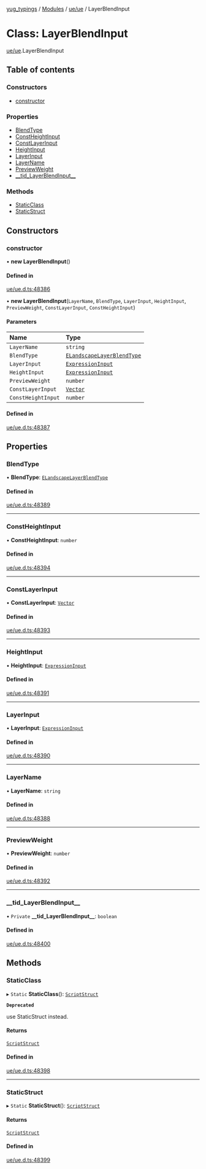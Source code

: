 [yug_typings](../README.md) / [Modules](../modules.md) / [ue/ue](../modules/ue_ue.md) / LayerBlendInput

# Class: LayerBlendInput

[ue/ue](../modules/ue_ue.md).LayerBlendInput

## Table of contents

### Constructors

- [constructor](ue_ue.LayerBlendInput.md#constructor)

### Properties

- [BlendType](ue_ue.LayerBlendInput.md#blendtype)
- [ConstHeightInput](ue_ue.LayerBlendInput.md#constheightinput)
- [ConstLayerInput](ue_ue.LayerBlendInput.md#constlayerinput)
- [HeightInput](ue_ue.LayerBlendInput.md#heightinput)
- [LayerInput](ue_ue.LayerBlendInput.md#layerinput)
- [LayerName](ue_ue.LayerBlendInput.md#layername)
- [PreviewWeight](ue_ue.LayerBlendInput.md#previewweight)
- [\_\_tid\_LayerBlendInput\_\_](ue_ue.LayerBlendInput.md#__tid_layerblendinput__)

### Methods

- [StaticClass](ue_ue.LayerBlendInput.md#staticclass)
- [StaticStruct](ue_ue.LayerBlendInput.md#staticstruct)

## Constructors

### constructor

• **new LayerBlendInput**()

#### Defined in

[ue/ue.d.ts:48386](https://github.com/YugMetaverse/yug_typings/blob/25cad34/ue/ue.d.ts#L48386)

• **new LayerBlendInput**(`LayerName`, `BlendType`, `LayerInput`, `HeightInput`, `PreviewWeight`, `ConstLayerInput`, `ConstHeightInput`)

#### Parameters

| Name | Type |
| :------ | :------ |
| `LayerName` | `string` |
| `BlendType` | [`ELandscapeLayerBlendType`](../enums/ue_ue.ELandscapeLayerBlendType.md) |
| `LayerInput` | [`ExpressionInput`](ue_ue.ExpressionInput.md) |
| `HeightInput` | [`ExpressionInput`](ue_ue.ExpressionInput.md) |
| `PreviewWeight` | `number` |
| `ConstLayerInput` | [`Vector`](ue_ue_s.Vector.md) |
| `ConstHeightInput` | `number` |

#### Defined in

[ue/ue.d.ts:48387](https://github.com/YugMetaverse/yug_typings/blob/25cad34/ue/ue.d.ts#L48387)

## Properties

### BlendType

• **BlendType**: [`ELandscapeLayerBlendType`](../enums/ue_ue.ELandscapeLayerBlendType.md)

#### Defined in

[ue/ue.d.ts:48389](https://github.com/YugMetaverse/yug_typings/blob/25cad34/ue/ue.d.ts#L48389)

___

### ConstHeightInput

• **ConstHeightInput**: `number`

#### Defined in

[ue/ue.d.ts:48394](https://github.com/YugMetaverse/yug_typings/blob/25cad34/ue/ue.d.ts#L48394)

___

### ConstLayerInput

• **ConstLayerInput**: [`Vector`](ue_ue_s.Vector.md)

#### Defined in

[ue/ue.d.ts:48393](https://github.com/YugMetaverse/yug_typings/blob/25cad34/ue/ue.d.ts#L48393)

___

### HeightInput

• **HeightInput**: [`ExpressionInput`](ue_ue.ExpressionInput.md)

#### Defined in

[ue/ue.d.ts:48391](https://github.com/YugMetaverse/yug_typings/blob/25cad34/ue/ue.d.ts#L48391)

___

### LayerInput

• **LayerInput**: [`ExpressionInput`](ue_ue.ExpressionInput.md)

#### Defined in

[ue/ue.d.ts:48390](https://github.com/YugMetaverse/yug_typings/blob/25cad34/ue/ue.d.ts#L48390)

___

### LayerName

• **LayerName**: `string`

#### Defined in

[ue/ue.d.ts:48388](https://github.com/YugMetaverse/yug_typings/blob/25cad34/ue/ue.d.ts#L48388)

___

### PreviewWeight

• **PreviewWeight**: `number`

#### Defined in

[ue/ue.d.ts:48392](https://github.com/YugMetaverse/yug_typings/blob/25cad34/ue/ue.d.ts#L48392)

___

### \_\_tid\_LayerBlendInput\_\_

• `Private` **\_\_tid\_LayerBlendInput\_\_**: `boolean`

#### Defined in

[ue/ue.d.ts:48400](https://github.com/YugMetaverse/yug_typings/blob/25cad34/ue/ue.d.ts#L48400)

## Methods

### StaticClass

▸ `Static` **StaticClass**(): [`ScriptStruct`](ue_ue.ScriptStruct.md)

**`Deprecated`**

use StaticStruct instead.

#### Returns

[`ScriptStruct`](ue_ue.ScriptStruct.md)

#### Defined in

[ue/ue.d.ts:48398](https://github.com/YugMetaverse/yug_typings/blob/25cad34/ue/ue.d.ts#L48398)

___

### StaticStruct

▸ `Static` **StaticStruct**(): [`ScriptStruct`](ue_ue.ScriptStruct.md)

#### Returns

[`ScriptStruct`](ue_ue.ScriptStruct.md)

#### Defined in

[ue/ue.d.ts:48399](https://github.com/YugMetaverse/yug_typings/blob/25cad34/ue/ue.d.ts#L48399)
